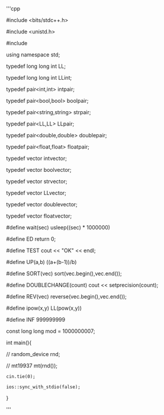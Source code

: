 '''cpp

#include <bits/stdc++.h>

#include <unistd.h>

#include <random>


using namespace std;

typedef long long int LL;

typedef long long int LLint;

typedef pair<int,int> intpair;

typedef pair<bool,bool> boolpair;

typedef pair<string,string> strpair;

typedef pair<LL,LL> LLpair;

typedef pair<double,double> doublepair;

typedef pair<float,float> floatpair;

typedef vector<int> intvector;

typedef vector<bool> boolvector;

typedef vector<string> strvector;

typedef vector<LL> LLvector;

typedef vector<double> doublevector;

typedef vector<float> floatvector;

#define wait(sec) usleep((sec) * 1000000)

#define ED return 0;

#define TEST cout << "OK" << endl;

#define UP(a,b) ((a+(b-1))/b)

#define SORT(vec) sort(vec.begin(),vec.end());

#define DOUBLECHANGE(count) cout << setprecision(count);

#define REV(vec) reverse(vec.begin(),vec.end());

#define ipow(x,y) LL(pow(x,y))

#define INF 999999999

const long long mod = 1000000007;


int main(){

//    random_device rnd;

//    mt19937 mt(rnd());

    cin.tie(0);

    ios::sync_with_stdio(false);


}


'''